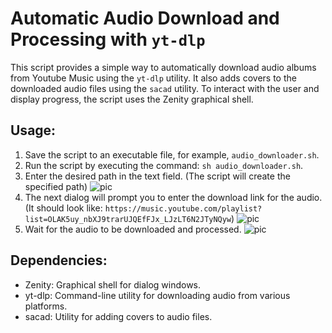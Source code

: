 # Automatic Audio Download and Processing with `yt-dlp`

This script provides a simple way to automatically download audio albums from Youtube Music using the `yt-dlp` utility. It also adds covers to the downloaded audio files using the `sacad` utility. To interact with the user and display progress, the script uses the Zenity graphical shell.

## Usage:

1. Save the script to an executable file, for example, `audio_downloader.sh`.
2. Run the script by executing the command: `sh audio_downloader.sh`.
3. Enter the desired path in the text field. (The script will create the specified path)
   ![pic](https://storage.yandexcloud.net/uuuuuno/pic/1.png)
4. The next dialog will prompt you to enter the download link for the audio. (It should look like: `https://music.youtube.com/playlist?list=OLAK5uy_nbXJ9trarUJQEfFJx_LJzLT6N2JTyNQyw`)
   ![pic](https://storage.yandexcloud.net/uuuuuno/pic/2.png)
5. Wait for the audio to be downloaded and processed.
   ![pic](https://storage.yandexcloud.net/uuuuuno/pic/3.png)

## Dependencies:

- Zenity: Graphical shell for dialog windows.
- yt-dlp: Command-line utility for downloading audio from various platforms.
- sacad: Utility for adding covers to audio files.
